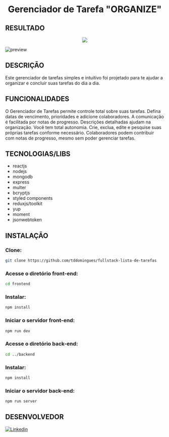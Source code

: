 <h1 align="center">
  Gerenciador de Tarefa "ORGANIZE"
</h1>

## RESULTADO

<p align="center">
  <img src="https://i.imgur.com/wigva74.png">
</p>

![preview](https://github.com/tddomingues/fullstack-lista-de-tarefas/assets/129981877/a2076a59-42f0-4860-a718-1283646ac231)


## DESCRIÇÃO

Este gerenciador de tarefas simples e intuitivo foi projetado para te ajudar a organizar e concluir suas tarefas do dia a dia.

## FUNCIONALIDADES

O Gerenciador de Tarefas permite controle total sobre suas tarefas. Defina datas de vencimento, prioridades e adicione colaboradores. 
A comunicação é facilitada por notas de progresso. Descrições detalhadas ajudam na organização. Você tem total autonomia. 
Crie, exclua, edite e pesquise suas próprias tarefas conforme necessário. Colaboradores podem contribuir com notas de progresso, mesmo sem poder gerenciar tarefas.

## TECNOLOGIAS/LIBS

- reactjs
- nodejs
- mongodb
- express
- multer
- bcryptjs
- styled components
- reduxjs/toolkit
- yup
- moment
- jsonwebtoken

## 

## INSTALAÇÃO
### Clone:
```bash
git clone https://github.com/tddomingues/fullstack-lista-de-tarefas
````

### Acesse o diretório front-end:
```bash
cd frontend
````

### Instalar:
```bash
npm install
````

### Iniciar o servidor front-end:
```bash
npm run dev
````

### Acesse o diretório back-end:
```bash
cd ../backend
````

### Instalar:
```bash
npm install
````

### Iniciar o servidor  back-end:
```bash
npm run server
````

## DESENVOLVEDOR

[![Linkedin](https://img.shields.io/badge/LinkedIn-0077B5?style=for-the-badge&logo=linkedin&logoColor=white)](https://www.linkedin.com/in/tiago-domingues-4089b5123/)



